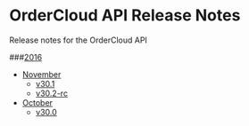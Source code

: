 # OrderCloud API Release Notes
Release notes for the OrderCloud API

###[2016](2016/README.md)
- [November](2016/November/README.md)
  - [v30.1](2016/November/v30.1.md)
  - [v30.2-rc](2016/November/v30.2-rc.md)
- [October](2016/October/README.md)
  - [v30.0](2016/October/v30.0.md)
